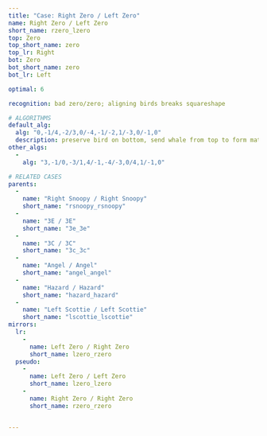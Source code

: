 ```yaml
---
title: "Case: Right Zero / Left Zero"
name: Right Zero / Left Zero
short_name: rzero_lzero
top: Zero
top_short_name: zero
top_lr: Right
bot: Zero
bot_short_name: zero
bot_lr: Left

optimal: 6

recognition: bad zero/zero; aligning birds breaks squareshape

# ALGORITHMS
default_alg:
  alg: "0,-1/4,-2/3,0/-4,-1/-2,1/-3,0/-1,0"
  description: preserve bird on bottom, send whale from top to form matching snoopy/snoopy; doing CO->3E/3E is also decent
other_algs:
  -
    alg: "3,-1/0,-3/1,4/-1,-4/-3,0/4,1/-1,0"

# RELATED CASES
parents:
  -
    name: "Right Snoopy / Right Snoopy"
    short_name: "rsnoopy_rsnoopy"
  -
    name: "3E / 3E"
    short_name: "3e_3e"
  -
    name: "3C / 3C"
    short_name: "3c_3c"
  -
    name: "Angel / Angel"
    short_name: "angel_angel"
  -
    name: "Hazard / Hazard"
    short_name: "hazard_hazard"
  -
    name: "Left Scottie / Left Scottie"
    short_name: "lscottie_lscottie"
mirrors:
  lr:
    -
      name: Left Zero / Right Zero
      short_name: lzero_rzero
  pseudo:
    -
      name: Left Zero / Left Zero
      short_name: lzero_lzero
    -
      name: Right Zero / Right Zero
      short_name: rzero_rzero


---
```


